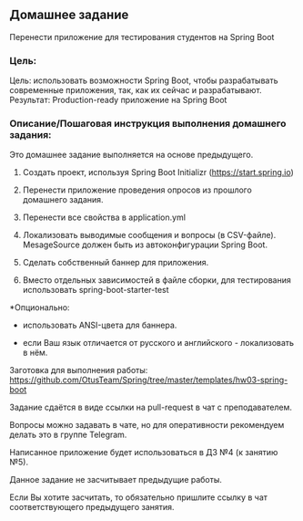 ## Домашнее задание
Перенести приложение для тестирования студентов на Spring Boot

### Цель:
Цель: использовать возможности Spring Boot, чтобы разрабатывать современные приложения, так, как их сейчас и разрабатывают.
Результат: Production-ready приложение на Spring Boot

### Описание/Пошаговая инструкция выполнения домашнего задания:

Это домашнее задание выполняется на основе предыдущего.

1. Создать проект, используя Spring Boot Initializr (https://start.spring.io)

2. Перенести приложение проведения опросов из прошлого домашнего задания.

3. Перенести все свойства в application.yml

4. Локализовать выводимые сообщения и вопросы (в CSV-файле). MesageSource должен быть из автоконфигурации Spring Boot.

5. Сделать собственный баннер для приложения.

6. Вместо отдельных зависимостей в файле сборки, для тестирования использовать spring-boot-starter-test

*Опционально:

- использовать ANSI-цвета для баннера.

- если Ваш язык отличается от русского и английского - локализовать в нём.

Заготовка для выполнения работы: https://github.com/OtusTeam/Spring/tree/master/templates/hw03-spring-boot

Задание сдаётся в виде ссылки на pull-request в чат с преподавателем.

Вопросы можно задавать в чате, но для оперативности рекомендуем делать это в группе Telegram.

Написанное приложение будет использоваться в ДЗ №4 (к занятию №5).

Данное задание не засчитывает предыдущие работы.

Если Вы хотите засчитать, то обязательно пришлите ссылку в чат соответствующего предыдущего занятия.